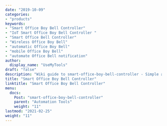 ```yaml
---
date: "2019-10-09"
categories:
- "products"
keywords:
- "Smart Office Boy Bell Controller"
- "IoT Smart Office Boy Bell Controller "
- "Smart Office Bell Controller"
- "Wireless Office Boy Bell"
- "automatic Office Boy Bell"
- "mobile Office Boy Bell"
- "automate Office Bell notification"
author:
  display_name: "UseMyTools"
draft: "false"
description: "Wiki guide to smart-office-boy-bell-controller - Simple and easy device to make your building, offices, schools, hospitals, hotels helper (office boy) bell smart and control it from your mobile/tablet or PC. It has built-in Notification system to notify helper over to mobile with caller name."
title: "Smart Office Boy Bell Controller"
linktitle: "Smart Office Boy Bell Controller"
menu:
  docs:
    Post: "smart-office-boy-bell-controller"
    parent: "Automation Tools"
    weight: "11"
lastmod: "2021-02-25"
weight: "11"
---
```


